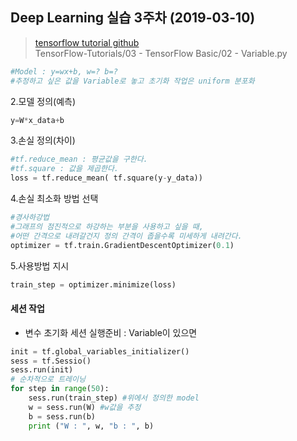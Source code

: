 ## Deep Learning 실습 3주차 (2019-03-10)


> [tensorflow tutorial github](https://github.com/golbin/TensorFlow-Tutorials/blob/master/03%20-%20TensorFlow%20Basic/02%20-%20Variable.py)   
>TensorFlow-Tutorials/03 - TensorFlow Basic/02 - Variable.py



```python
#Model : y=wx+b, w=? b=?
#추정하고 싶은 값을 Variable로 놓고 초기화 작업은 uniform 분포화
```

2.모델 정의(예측)
```python
y=W*x_data+b
```

3.손실 정의(차이)
```python
#tf.reduce_mean : 평균값을 구한다.
#tf.square : 값을 제곱한다.
loss = tf.reduce_mean( tf.square(y-y_data))
```

4.손실 최소화 방법 선택
```python
#경사하강법
#그래프의 점진적으로 하강하는 부분을 사용하고 싶을 때, 
#어떤 간격으로 내려갈건지 정의 간격이 좁을수록 미세하게 내려간다.
optimizer = tf.train.GradientDescentOptimizer(0.1)
```
5.사용방법 지시
```python
train_step = optimizer.minimize(loss)
```

#### 세션 작업
- 변수 초기화 세션 실행준비 : Variable이 있으면 
```python
init = tf.global_variables_initializer()
sess = tf.Sessio()
sess.run(init)
# 순차적으로 트레이닝
for step in range(50): 
    sess.run(train_step) #위에서 정의한 model
    w = sess.run(W) #w값을 추정
    b = sess.run(b)
    print ("W : ", w, "b : ", b)
```


